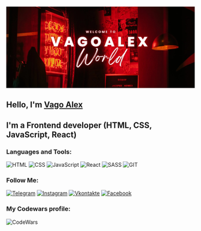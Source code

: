 [![Header](./bg/new-bg.jpg)](https://vk.com/vagoalex)

## Hello, I'm [Vago Alex](https://vk.com/vagoalex)

## I'm a Frontend developer (HTML, CSS, JavaScript, React)

### Languages and Tools:

![HTML](https://img.shields.io/badge/-HTML-090909?style=for-the-badge&logo=html5&logoColor=47C5FB)
![CSS](https://img.shields.io/badge/-CSS-090909?style=for-the-badge&logo=css3&logoColor=097CDB)
![JavaScript](https://img.shields.io/badge/-JavaScript-090909?style=for-the-badge&logo=JavaScript&logoColor=E9D54D)
![React](https://img.shields.io/badge/-React-090909?style=for-the-badge&logo=react&logoColor=F8C52C)
![SASS](https://img.shields.io/badge/-SASS-090909?style=for-the-badge&logo=SASS&logoColor=F88C00)
![GIT](https://img.shields.io/badge/-GIT-090909?style=for-the-badge&logo=GIT&logoColor=E5D3FF)

### Follow Me:

[![Telegram](https://img.shields.io/badge/-Telegram-090909?style=for-the-badge&logo=telegram&logoColor=27A0D9)](https://t.me/vagoalex)
[![Instagram](https://img.shields.io/badge/-Instagram-090909?style=for-the-badge&logo=instagram&logoColor=B4068E)](https://www.instagram.com/vagoalex13)
[![Vkontakte](https://img.shields.io/badge/-Vkontakte-090909?style=for-the-badge&logo=Vk&logoColor=4F7DB3)](https://vk.com/vagoalex)
[![Facebook](https://img.shields.io/badge/-Facebook-090909?style=for-the-badge&logo=Facebook&logoColor=1195F5)](https://www.facebook.com/vagoalex)

### My Codewars profile:

[<img align="left" alt="CodeWars" width="350px" src="https://www.codewars.com/users/Vagoalex/badges/large" />][codewars]

[codewars]: https://www.codewars.com/r/Vagoalex
